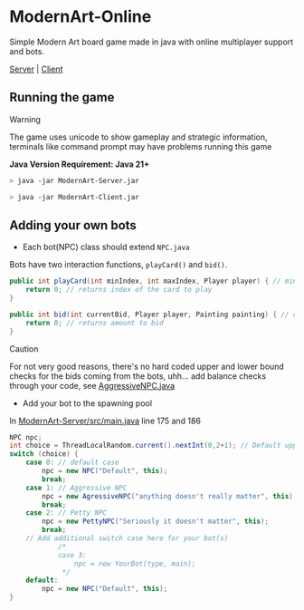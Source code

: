 # ModernArt-Online

Simple Modern Art board game made in java with online multiplayer support and bots.  

[Server](https://github.com/thefudgeishot/ModernArt-Online/releases/download/v1.0/ModernArt-Server.jar) | [Client](https://github.com/thefudgeishot/ModernArt-Online/releases/download/v1.0/ModernArt-Client.jar)
## Running the game

> [!WARNING]
> The game uses unicode to show gameplay and strategic information, terminals like command prompt may have problems running this game

**Java Version Requirement: Java 21+**
```bash
> java -jar ModernArt-Server.jar
```
```bash
> java -jar ModernArt-Client.jar
```

## Adding your own bots

- Each bot(NPC) class should extend `NPC.java`

Bots have two interaction functions, `playCard()` and `bid()`.
```java
public int playCard(int minIndex, int maxIndex, Player player) { // minimum index, maximum index, player class
    return 0; // returns index of the card to play
}
```

```java
public int bid(int currentBid, Player player, Painting painting) { // current bid, player class, paiting class
    return 0; // returns amount to bid 
}
```
> [!CAUTION]
> For not very good reasons, there's no hard coded upper and lower bound checks for the bids coming from the bots, uhh... add balance checks through your code, see [AggressiveNPC.java](ModernArt-Server/src/AgressiveNPC.java)


- Add your bot to the spawning pool

In [ModernArt-Server/src/main.java](ModernArt-Server/src/main.java) line 175 and 186
```java
NPC npc;
int choice = ThreadLocalRandom.current().nextInt(0,2+1); // Default upper bound (2+1) increase '2' by one for each additional bot
switch (choice) {
    case 0: // default case
        npc = new NPC("Default", this);
        break;
    case 1: // Aggressive NPC
        npc = new AgressiveNPC("anything doesn't really matter", this);
        break;
    case 2: // Petty NPC
        npc = new PettyNPC("Seriously it doesn't matter", this);
        break;
    // Add additional switch case here for your bot(s)
            /*
            case 3:
                npc = new YourBot(type, main);
             */
    default:
        npc = new NPC("Default", this);
}
```

#

